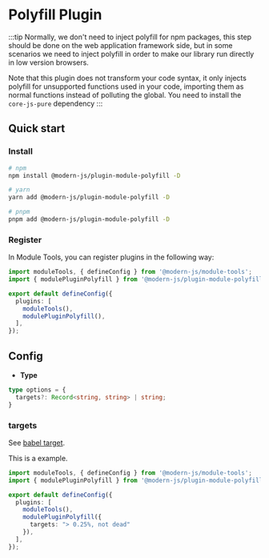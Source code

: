 # Polyfill Plugin

:::tip
Normally, we don't need to inject polyfill for npm packages, this step should be done on the web application framework side, but in some scenarios we need to inject polyfill in order to make our library run directly in low version browsers.

Note that this plugin does not transform your code syntax, it only injects polyfill for unsupported functions used in your code, importing them as normal functions instead of polluting the global. You need to install the `core-js-pure` dependency
:::

## Quick start

### Install

```bash
# npm
npm install @modern-js/plugin-module-polyfill -D

# yarn
yarn add @modern-js/plugin-module-polyfill -D

# pnpm
pnpm add @modern-js/plugin-module-polyfill -D
```

### Register

In Module Tools, you can register plugins in the following way:

```ts
import moduleTools, { defineConfig } from '@modern-js/module-tools';
import { modulePluginPolyfill } from '@modern-js/plugin-module-polyfill';

export default defineConfig({
  plugins: [
    moduleTools(),
    modulePluginPolyfill(),
  ],
});
```

## Config

* **Type**

```ts
type options = {
  targets?: Record<string, string> | string;
}
```

### targets

See [babel target](https://babeljs.io/docs/options#targets).

This is a example.

```ts
import moduleTools, { defineConfig } from '@modern-js/module-tools';
import { modulePluginPolyfill } from '@modern-js/plugin-module-polyfill';

export default defineConfig({
  plugins: [
    moduleTools(),
    modulePluginPolyfill({
      targets: "> 0.25%, not dead"
    }),
  ],
});
```
